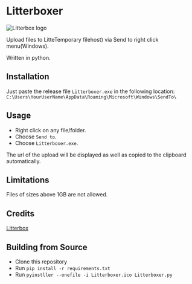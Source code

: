 # Litterboxer
![Litterbox logo](https://litterbox.catbox.moe/resources/litterbox.png)


Upload files to LitteTemporary filehost) via Send to right click menu(Windows).

Written in python.

## Installation

Just paste the release file `Litterboxer.exe` in the following location:
`C:\Users\YourUserName\AppData\Roaming\Microsoft\Windows\SendTo\`

## Usage

* Right click on any file/folder.
* Choose `Send to`.
* Choose `Litterboxer.exe`.

The url of the upload will be displayed as well as copied to the clipboard automatically.

## Limitations

Files of sizes above 1GB are not allowed.

## Credits

[Litterbox](https://litterbox.catbox.moe/)

## Building from Source

* Clone this repository
* Run `pip install -r requirements.txt`
* Run `pyinstller --onefile -i Litterboxer.ico Litterboxer.py`